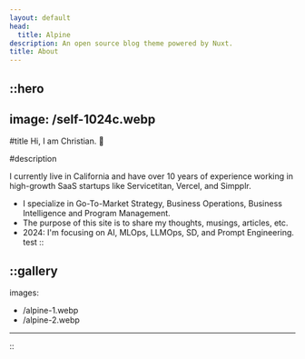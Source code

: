 ```yaml
---
layout: default
head:
  title: Alpine
description: An open source blog theme powered by Nuxt.
title: About
---
```


::hero
---
image: /self-1024c.webp
---
#title
Hi, I am Christian. 👋

#description


I currently live in California and have over 10 years of experience working in high-growth SaaS startups like Servicetitan, Vercel, and Simpplr. &nbsp;
* I specialize in Go-To-Market Strategy, Business Operations,  Business Intelligence and Program Management.
* The purpose of this site is to share my thoughts, musings, articles, etc. 
* 2024: I'm focusing on AI, MLOps, LLMOps, SD, and Prompt Engineering. test
::



::gallery
---
images: 
  - /alpine-1.webp
  - /alpine-2.webp
---
::
